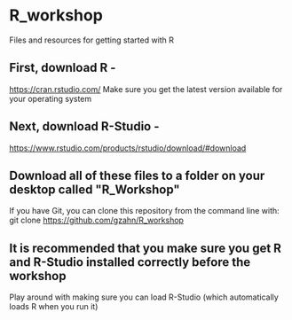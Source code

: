 # R_workshop
Files and resources for getting started with R


## First, download R - 
https://cran.rstudio.com/
Make sure you get the latest version available for your operating system

## Next, download R-Studio -
https://www.rstudio.com/products/rstudio/download/#download

## Download all of these files to a folder on your desktop called "R_Workshop"
If you have Git, you can clone this repository from the command line with:
git clone https://github.com/gzahn/R_workshop

## It is recommended that you make sure you get R and R-Studio installed correctly before the workshop
Play around with making sure you can load R-Studio (which automatically loads R when you run it)
